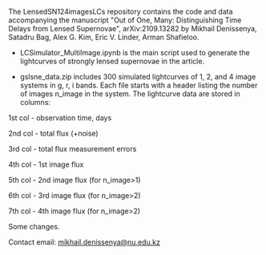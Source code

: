 The LensedSN124imagesLCs repository contains the code and data accompanying the manuscript 
"Out of One, Many: Distinguishing Time Delays from Lensed Supernovae", arXiv:2109.13282 
by Mikhail Denissenya, Satadru Bag, Alex G. Kim, Eric V. Linder, Arman Shafieloo.


* LCSimulator_MultiImage.ipynb is the main script used to generate the lightcurves of strongly lensed supernovae in the article.


* gslsne_data.zip includes 300  simulated  lightcurves  of  1, 2, and 4  image  systems in g, r, i bands.
Each file starts with a header listing the number of images n_image in the system. The lightcurve data are stored in columns:


1st col - observation time, days

2nd col - total flux (+noise)

3rd col - total flux measurement errors

4th col - 1st image flux

5th col - 2nd image flux (for n_image>1)

6th col - 3rd image flux (for n_image>2)

7th col - 4th image flux (for n_image>2)

Some changes.


Contact email: mikhail.denissenya@nu.edu.kz


